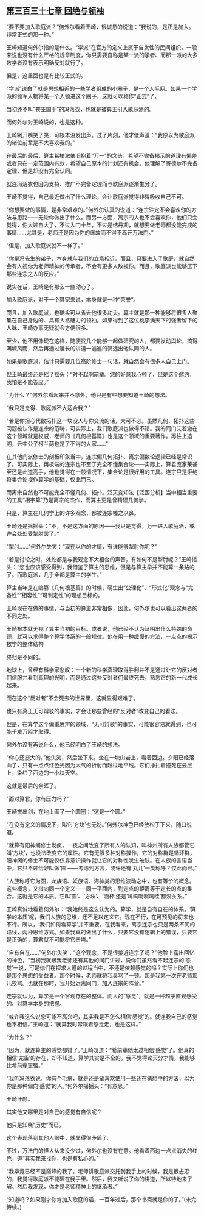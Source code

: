 ## [第三百三十七章 回绝与领袖](https://www.xxbiquge.com/11_11207/9108247.html)


  “要不要加入歌庭派？”何外尔看着王崎，很诚恳的说道：“我说的，是正是加入。非常正式的那一种。”

  王崎知道何外尔指的是什么。“学派”在官方的定义上属于自发性的民间组织，一般来说也没有什么严格的规章制度，你只需要自称是某一派的学者、而那一派的大多数学者没有表示明确反对就行了。

  但是，这里面也是有比较正式的。

  “学派”说白了就是思想相近的一些学者组成的小圈子，是一个人际网。如果一个学派的领军人物将某一个人领进这个圈子，这就可以称作“正式”了。

  当初还不叫“苍生国手”的冯落衣，也就是被算主引入歌庭派的。

  而何外尔对王崎说的，也是这种。

  王崎咧开嘴笑了笑，可根本没发出声。过了片刻，他才低声道：“我原以为歌庭派的诸位前辈是不大喜欢我的。”

  在最后的最后，算主希柏澈依旧抱着“万一”的念头，希望不完备揭示的道理有偏差或者只在一定范围内有效，希望自己原本的计划还有机会。他理解了哥德尔不完备定理，但是却没有完全认同。

  就连冯落衣也因为支持、推广不完备定理而与歌庭派逐渐生分了。

  王崎不觉得，自己最近做出了什么理论，会让歌庭派觉得非得吸收自己不可。

  “你想要做的事情，是非常艰难的。”何外尔认真的说道：“连宗注定不会喜欢你的方法与思路——无论你做出了什么。而另一方面，离宗的人也不会喜欢你，他们只会觉得，你太过自大了，不过入门十年，不过是结丹期，就想要做老师都没能完成的事情……尤其是，老师还是因为你的缘故而不得不离开万法门。”

  “但是，加入歌庭派就不一样了。”

  “你是冯先生的弟子，本身就与我们的立场相近。而且，只要进入了歌庭，就自然会有人视你为老师精神的传承者，不会有更多人敌视你。而且，歌庭派也能够压下那些连宗之人的反应。”

  说实在话，王崎是有那么一些动心了。

  加入歌庭派，对于一个算家来说，本身就是一种“荣誉”。

  而且，加入歌庭派，也确实可以省去他很多功夫。算主就是那一种能够将很多人聚集在自己身边的、具有人格魅力的领袖。如果得到了这位桃李满天下的强者留下的人脉，王崎办事无疑就会方便很多。

  至少，他不用像现在这样，随便找几个能够一起做研究的人，都要发动舆论，搞得满城风雨，然后再通过漫长的讲道一遍遍的筛选出他认同的人。

  如果是歌庭派，估计只需要几位高阶修士一句话，就自然会有很多人自己上门。

  但王崎最终还是摇了摇头：“对不起啊前辈。您的好意我心领了，但是这个邀约，我怕是不能答应。”

  “为什么？”何外尔看起来并不意外，他只是有些想要知道王崎的想法。

  “我只是觉得、歌庭派不大适合我？”

  “若是你担心代数拓扑这一块没人与你交流的话，大可不必。虽然几何、拓扑这些问题被认作是连宗的范畴，可实际上，我们歌庭派也做得不错。我的同门艾若澈在这个领域就是权威，老师的《几何根基篇》也是这个领域的重要著作。再往上追溯，云中公子柯兰荫也是了不得的大家……”

  在其他门派修士的刻板印象当中，连宗偏几何拓扑、离宗偏数论逻辑已经是常识了。可实际上，再极端的连宗也不至于完全不懂集合论——实际上，算君庞家莱甚至还是此道高手，他也觉得在一般情况下，集合论是很好用的工具。连宗只是拒绝将集合论视作算学的基础，仅此而已。

  而离宗自然也不可能完全不懂几何、拓扑。泛天变知法【泛函分析】当中相当重要的工具“相宇算”乃是离宗的杰作，而算主更是曾精研几何学。

  只是，算主在几何学上的许多观念，都被连宗嗤之以鼻。

  王崎还是摇摇头：“不，不是这方面的原因——我只是觉得，万一进入歌庭派，或许会处处受掣肘罢了。”

  “掣肘……”何外尔失笑：“现在以你的才情，有谁能够掣肘你呢？”

  “若是讨论之时，处处都是与我观念不大相合的声音，有如何不是掣肘呢？”王崎摇头：“您也应该感受得到，我借鉴了算主的思维，但是与算主早并不能算一条路的了。而歌庭派，几乎全都是算主的学生。”

  算主当年是在编篡《几何根基篇》的时候，萌生出“公理化”、“形式化”观念与“完备性”“相容性”“可判定性”的理想目标的。

  王崎现在在做的事情，与当初的算主非常相像，因此，何外尔也可以看出这两者的不同之处。

  王崎根本就无视了算主当初的目标。或者说，他已经不认为证明出什么特殊的命题，就可以求得整个算学体系的一般规律。他在用一种缓慢的方法，一点点的揭示数学的整体结构

  终归是不同的。

  地球上，曾经有科学家悲叹：一个新的科学真理取得胜利并不是通过让它的反对者们信服并看到真理的光明，而是通过这些反对者们最终死去，熟悉它的新一代成长起来。

  而在这个“反对者”不会死去的世界里，这就显得艰难了。

  也只有真正无可辩驳的事实，才会让那些曾经的“反对者”改变自己的看法。

  但是，在算学这个偏重思辨的领域，“无可辩驳”的事实，可能很容易就得到，也可能千难万险才取得。

  何外尔没有再说什么，他已经明白了王崎的想法。

  “你心还挺大的。”他失笑，然后坐下来，坐在一块山岩上，看着西边。夕阳已经落山了，只有一点点红色光因为大气的折射而越过地平线。它们挣扎着撞死在云层上，染红了西边的一小块天空。

  这就是最后的余晖了。

  “面对算君，你有压力吗？”

  王崎拔出剑，在地上画了一个圆圈：“这是一个圆。”

  “在没有定义的情况下，叫它‘方块’也无妨。”何外尔神色已经放松了下来，随口说道。

  “就算有阳神阁修士发疯，一夜之间改变了所有人的认知，叫神州所有人族都管它叫‘方块’，也没法改变它的属性。它有无限多种对称操作，它的对称群是循环群，阳神阁的修士不可能仅仅靠意识操作就让它的对称性发生破缺。在人族的言语当中，它只不过恰好叫做‘圆’——考虑到方言，或许还有‘丸儿’一类称呼？仅此而已。”

  “人族称呼它为圆，龙族语、妖族语、海神类的思维波动之中，也有等价的概念。这些概念，又指向同一个定义——同一平面内，到定点的距离等于定长的点的集合。这就是它的本质。它叫‘圆’、‘方块’、‘酒杯’还是‘呜呜啊啊呜哇’都没关系。”

  王崎真诚地看着何外尔：“我始终是这么认为的。算学，就是自有自在的体系。‘算学的本质’呢，我们人族的思维，还不足以定义它。现在不行，在可预见的将来也不行。所以，‘我们如何看算学’并不重要。在我看来，离宗连宗也只是两条不同的路线，两种思维方式。如果我真的做出了什么，只要它没有逻辑上的错误，只要它是正确的，算君就不可能将它击垮。”

  “自有自在……”何外尔失笑：“这个观念，不是很接近连宗了吗？”他脸上露出回忆的神色，“当初我就跟我老师还有其他的同门讲过，说你们虽然看不起连宗的‘感觉’一说，可是你们在探求大道的过程当中，不还是依赖感觉的吗？实际上你们也是那个思想的受益者。那个时候，老师就将我臭骂了一顿。那是我第一次在老师那儿挨骂。也就在那时，我开始远离同门，加入连宗的阵营。”

  连宗就认为，算学是一个客观存在的整体。而人的“感觉”，就是一种超乎直观感受的、对算学本身的把握。

  “或许我这么说您可能不高兴吧，其实我是不怎么相信‘感觉’的。就连我自己的感觉也不相信。”王崎道：“就算我时常跟着感觉走，也是这样。”

  “为什么？”

  “因为，就连算主的感觉都错了。”王崎叹道：“希前辈他太过相信‘感觉’了。他真的相信‘完备’的存在，却不知道，算学其实是不全的。我不觉得论天分才情，我能够比希前辈更强。”

  “我听冯落衣说，你有个毛病，就是还是蛮喜欢使用一些还在猜想中的方法，以为你是那种偏向‘感觉’的人。”何外尔摇摇头：“有意思。”

  王崎汗颜。

  其实他又哪里是对自己的感觉有自信呢？

  他只是知晓“历史”而已。

  这个表现落到其他人眼中，就显得很矛盾了。

  不过，万法门的怪人从来没少过，何外尔也没有在意。他看着西边一点点消失的红色，道“其实我来找你，也是有私心的。”

  “我毕竟已经不是巅峰的我了。老师讲歌庭派交托到我手上的时候，我是很忐忑的，我觉得歌庭派不能砸在我手里。然后，我又听说了你的讲道，所以特地来了解。然后我发现，你才是老师精神上的继承者。”

  “知道吗？如果刚才你肯加入歌庭的话，一百年过后，那个书斋就是你的了。”(未完待续。)

